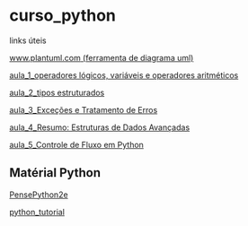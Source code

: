 # curso_python
links úteis

[www.plantuml.com (ferramenta de diagrama uml)](https://www.plantuml.com/plantuml/uml/XLExJWCn4EplAwoh4hWKj2UA28cEbjhQ-5Pe9JyYFwu0yK5y1p-6xsmdTYAID55cPsTcTvszys1zKB8J4fnZRpHRmxuw5ZyxHXEN2p0ovst6FFaW6mI2DxO1jE77S90aG42aalQvCf4x6aqpof4TZ94h_CWu9qsUyqqn7BBDaCI72ydjgI-QnhPjSl_kyXJlBe2bPewGe3gcDWhhtwY0P0siKHn7TRJeF4p6ZH5p_ZfraHzMqI59tKlvcdH9dOEcRQShPAW4BqELJO87ZYU5SG6mhaqu6na4rAKgSrvpLhyNzONYwer70MrK5yL9-3Pg2vupjjk3o26ZmQQBfq0bXqLbPYobkD-ckgYKFhVPNWdc79lytRRbQjLOxdjfDrJlfd3NhSvuczhOLVD7nxZHz1VhdthslDkn_g6l7yB8XD7-zqTrwTmtY1P1qYTqrMqMhidSP3Eo3xIe1VtBopwtcQrxGzwZdeAIVm00)





[aula_1_operadores lógicos, variáveis e operadores aritméticos](/materia/aula_1.md)

[aula_2_tipos estruturados](/materia/aula_2.md)

[aula_3_Exceções e Tratamento de Erros](/materia/aula_3.md)

[aula_4_Resumo: Estruturas de Dados Avançadas](/materia/aula_4.md)

[aula_5_Controle de Fluxo em Python](/materia/aula_5.md)



## Matérial Python

[PensePython2e](https://penseallen.github.io/PensePython2e/)

[python_tutorial](https://docs.python.org/pt-br/3.10/tutorial/)